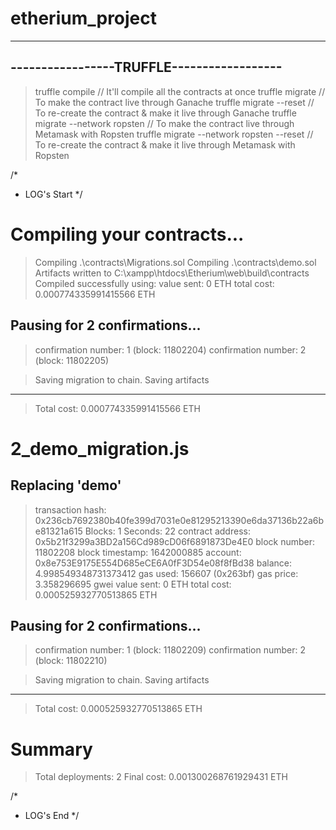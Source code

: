 # etherium_project

------------------------------------------
-----------------TRUFFLE------------------
------------------------------------------
> truffle compile // It'll compile all the contracts at once
> truffle migrate // To make the contract live through Ganache
> truffle migrate --reset // To re-create the contract & make it live through Ganache
> truffle migrate --network ropsten // To make the contract live through Metamask with Ropsten
> truffle migrate --network ropsten --reset // To re-create the contract & make it live through Metamask with Ropsten

/*
 * LOG's Start
 */
 
 Compiling your contracts...
===========================
> Compiling .\contracts\Migrations.sol
> Compiling .\contracts\demo.sol
> Artifacts written to C:\xampp\htdocs\Etherium\web\build\contracts
> Compiled successfully using:
   > value sent:          0 ETH
   > total cost:          0.000774335991415566 ETH

   Pausing for 2 confirmations...
   ------------------------------
   > confirmation number: 1 (block: 11802204)
   > confirmation number: 2 (block: 11802205)

   > Saving migration to chain.
   > Saving artifacts
   -------------------------------------
   > Total cost:     0.000774335991415566 ETH


2_demo_migration.js
===================

   Replacing 'demo'
   ----------------
   > transaction hash:    0x236cb7692380b40fe399d7031e0e81295213390e6da37136b22a6be81321a615
   > Blocks: 1            Seconds: 22
   > contract address:    0x5b21f3299a3BD2a156Cd989cD06f6891873De4E0
   > block number:        11802208
   > block timestamp:     1642000885
   > account:             0x8e753E9175E554D685eCE6A0fF3D54e08f8fBd38
   > balance:             4.998549348731373412
   > gas used:            156607 (0x263bf)
   > gas price:           3.358296695 gwei
   > value sent:          0 ETH
   > total cost:          0.000525932770513865 ETH

   Pausing for 2 confirmations...
   ------------------------------
   > confirmation number: 1 (block: 11802209)
   > confirmation number: 2 (block: 11802210)

   > Saving migration to chain.
   > Saving artifacts
   -------------------------------------
   > Total cost:     0.000525932770513865 ETH


Summary
=======
> Total deployments:   2
> Final cost:          0.001300268761929431 ETH

/*
 * LOG's End
 */